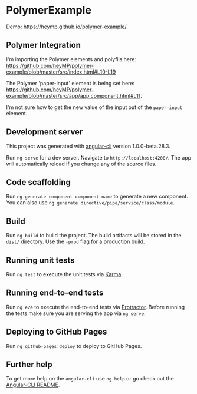 # PolymerExample

Demo: https://heymp.github.io/polymer-example/

## Polymer Integration

I'm importing the Polymer elements and polyfils here: https://github.com/heyMP/polymer-example/blob/master/src/index.html#L10-L19

The Polymer 'paper-input' element is being set here: https://github.com/heyMP/polymer-example/blob/master/src/app/app.component.html#L11.

I'm not sure how to get the new value of the input out of the `paper-input` element.


## Development server

This project was generated with [angular-cli](https://github.com/angular/angular-cli) version 1.0.0-beta.28.3.

Run `ng serve` for a dev server. Navigate to `http://localhost:4200/`. The app will automatically reload if you change any of the source files.

## Code scaffolding

Run `ng generate component component-name` to generate a new component. You can also use `ng generate directive/pipe/service/class/module`.

## Build

Run `ng build` to build the project. The build artifacts will be stored in the `dist/` directory. Use the `-prod` flag for a production build.

## Running unit tests

Run `ng test` to execute the unit tests via [Karma](https://karma-runner.github.io).

## Running end-to-end tests

Run `ng e2e` to execute the end-to-end tests via [Protractor](http://www.protractortest.org/).
Before running the tests make sure you are serving the app via `ng serve`.

## Deploying to GitHub Pages

Run `ng github-pages:deploy` to deploy to GitHub Pages.

## Further help

To get more help on the `angular-cli` use `ng help` or go check out the [Angular-CLI README](https://github.com/angular/angular-cli/blob/master/README.md).
